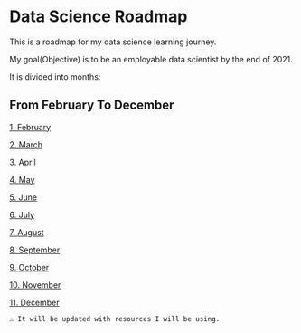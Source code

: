 # Data Science Roadmap

This is a roadmap for my data science learning journey.

My goal(Objective) is to be an employable data scientist by the end of 2021.

It is divided into months:

## From February To December

[1. February](https://github.com/ngchrbn/DS-Roadmap/blob/27fdea0c5b634b6619fa1fd1613f5f42b9172484/1.%20February/README.md)

[2. March](https://github.com/ngchrbn/DS-Roadmap/blob/main/2.%20March/README.md)

[3. April](https://github.com/ngchrbn/DS-Roadmap/blob/main/3.%20April/README.md)

[4. May](https://github.com/ngchrbn/DS-Roadmap/blob/main/4.%20May/README.md)

[5. June](https://github.com/ngchrbn/DS-Roadmap/blob/main/5.%20June/README.md)

[6. July](https://github.com/ngchrbn/DS-Roadmap/blob/main/6.%20July/README.md)

[7. August](https://github.com/ngchrbn/DS-Roadmap/blob/main/7.%20August/README.md)

[8. September](https://github.com/ngchrbn/DS-Roadmap/blob/main/8.%20September/README.md)

[9. October](https://github.com/ngchrbn/DS-Roadmap/blob/main/9.%20October/README.md)

[10. November](https://github.com/ngchrbn/DS-Roadmap/blob/main/10.%20November/README.md)

[11. December](https://github.com/ngchrbn/DS-Roadmap/blob/main/11.%20December/README.md)

```markdown
⚠ It will be updated with resources I will be using.
```
